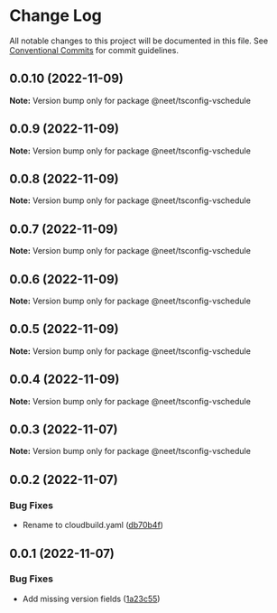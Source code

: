 # Change Log

All notable changes to this project will be documented in this file.
See [Conventional Commits](https://conventionalcommits.org) for commit guidelines.

## 0.0.10 (2022-11-09)

**Note:** Version bump only for package @neet/tsconfig-vschedule

## 0.0.9 (2022-11-09)

**Note:** Version bump only for package @neet/tsconfig-vschedule

## 0.0.8 (2022-11-09)

**Note:** Version bump only for package @neet/tsconfig-vschedule

## 0.0.7 (2022-11-09)

**Note:** Version bump only for package @neet/tsconfig-vschedule

## 0.0.6 (2022-11-09)

**Note:** Version bump only for package @neet/tsconfig-vschedule

## 0.0.5 (2022-11-09)

**Note:** Version bump only for package @neet/tsconfig-vschedule

## 0.0.4 (2022-11-09)

**Note:** Version bump only for package @neet/tsconfig-vschedule

## 0.0.3 (2022-11-07)

**Note:** Version bump only for package @neet/tsconfig-vschedule

## 0.0.2 (2022-11-07)

### Bug Fixes

* Rename to cloudbuild.yaml ([db70b4f](https://github.com/neet/vschedule/commit/db70b4f42daf898f364266b2fb03696e6972170d))

## 0.0.1 (2022-11-07)

### Bug Fixes

* Add missing version fields ([1a23c55](https://github.com/neet/refined-itsukara-link/commit/1a23c550155e6b691aaacd050b149b8445a11965))
